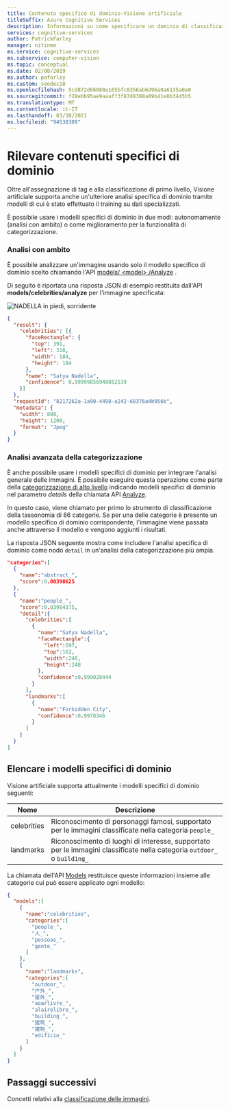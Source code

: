 ```yaml
---
title: Contenuto specifico di dominio-Visione artificiale
titleSuffix: Azure Cognitive Services
description: Informazioni su come specificare un dominio di classificazione delle immagini per restituire informazioni più dettagliate su un'immagine.
services: cognitive-services
author: PatrickFarley
manager: nitinme
ms.service: cognitive-services
ms.subservice: computer-vision
ms.topic: conceptual
ms.date: 02/08/2019
ms.author: pafarley
ms.custom: seodec18
ms.openlocfilehash: 5cd872d66088e165bfc8356ab6d96a0a6135a0e0
ms.sourcegitcommit: f28ebb95ae9aaaff3f87d8388a09b41e0b3445b5
ms.translationtype: MT
ms.contentlocale: it-IT
ms.lasthandoff: 03/30/2021
ms.locfileid: "94538309"
---
```

# <a name="detect-domain-specific-content"></a>Rilevare contenuti specifici di dominio

Oltre all'assegnazione di tag e alla classificazione di primo livello, Visione artificiale supporta anche un'ulteriore analisi specifica di dominio tramite modelli di cui è stato effettuato il training su dati specializzati.

È possibile usare i modelli specifici di dominio in due modi: autonomamente (analisi con ambito) o come miglioramento per la funzionalità di categorizzazione.

### <a name="scoped-analysis"></a>Analisi con ambito

È possibile analizzare un'immagine usando solo il modello specifico di dominio scelto chiamando l'API [models/ \<model\> /Analyze](https://westcentralus.dev.cognitive.microsoft.com/docs/services/computer-vision-v3-1-ga/operations/56f91f2e778daf14a499f21b) .

Di seguito è riportata una risposta JSON di esempio restituita dall'API **models/celebrities/analyze** per l'immagine specificata:

![NADELLA in piedi, sorridente](./images/satya.jpeg)

```json
{
  "result": {
    "celebrities": [{
      "faceRectangle": {
        "top": 391,
        "left": 318,
        "width": 184,
        "height": 184
      },
      "name": "Satya Nadella",
      "confidence": 0.99999856948852539
    }]
  },
  "requestId": "8217262a-1a90-4498-a242-68376a4b956b",
  "metadata": {
    "width": 800,
    "height": 1200,
    "format": "Jpeg"
  }
}
```

### <a name="enhanced-categorization-analysis"></a>Analisi avanzata della categorizzazione

È anche possibile usare i modelli specifici di dominio per integrare l'analisi generale delle immagini. È possibile eseguire questa operazione come parte della [categorizzazione di alto livello](concept-categorizing-images.md) indicando modelli specifici di dominio nel parametro *details* della chiamata API [Analyze](https://westcentralus.dev.cognitive.microsoft.com/docs/services/computer-vision-v3-1-ga/operations/56f91f2e778daf14a499f21b).

In questo caso, viene chiamato per primo lo strumento di classificazione della tassonomia di 86 categorie. Se per una delle categorie è presente un modello specifico di dominio corrispondente, l'immagine viene passata anche attraverso il modello e vengono aggiunti i risultati.

La risposta JSON seguente mostra come includere l'analisi specifica di dominio come nodo `detail` in un'analisi della categorizzazione più ampia.

```json
"categories":[
  {
    "name":"abstract_",
    "score":0.00390625
  },
  {
    "name":"people_",
    "score":0.83984375,
    "detail":{
      "celebrities":[
        {
          "name":"Satya Nadella",
          "faceRectangle":{
            "left":597,
            "top":162,
            "width":248,
            "height":248
          },
          "confidence":0.999028444
        }
      ],
      "landmarks":[
        {
          "name":"Forbidden City",
          "confidence":0.9978346
        }
      ]
    }
  }
]
```

## <a name="list-the-domain-specific-models"></a>Elencare i modelli specifici di dominio

Visione artificiale supporta attualmente i modelli specifici di dominio seguenti:

| Nome | Descrizione |
|------|-------------|
| celebrities | Riconoscimento di personaggi famosi, supportato per le immagini classificate nella categoria `people_` |
| landmarks | Riconoscimento di luoghi di interesse, supportato per le immagini classificate nella categoria `outdoor_` o `building_` |

La chiamata dell'API [Models](https://westcentralus.dev.cognitive.microsoft.com/docs/services/computer-vision-v3-1-ga/operations/56f91f2e778daf14a499f20e) restituisce queste informazioni insieme alle categorie cui può essere applicato ogni modello:

```json
{
  "models":[
    {
      "name":"celebrities",
      "categories":[
        "people_",
        "人_",
        "pessoas_",
        "gente_"
      ]
    },
    {
      "name":"landmarks",
      "categories":[
        "outdoor_",
        "户外_",
        "屋外_",
        "aoarlivre_",
        "alairelibre_",
        "building_",
        "建筑_",
        "建物_",
        "edifício_"
      ]
    }
  ]
}
```

## <a name="next-steps"></a>Passaggi successivi

Concetti relativi alla [classificazione delle immagini](concept-categorizing-images.md).
